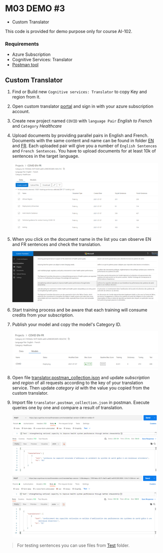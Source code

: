 # M03 DEMO #3

- Custom Translator

This code is provided for demo purpose only for course AI-102.

### Requirements
- Azure Subscription
- Cognitive Services: Translator
- [Postman tool](https://www.postman.com/downloads/)

## Custom Translator

1. Find or Build new `Cognitive services: Translator` to copy Key and region from it.

1. Open custom translator [portal](https://portal.customtranslator.azure.ai/) and sign in with your azure subscription account.

1. Create new project named `COVID` with `language Pair` *English to French* and `Category` *Healthcare*

1. Upload documents by providing parallel pairs in English and French. Documents with the same content and name can be found in folder [EN](./EN) and [FR](./FR). Each uploaded pair will give you a number of `English Sentences`	and `French Sentences`. You have to upload documents for at least 10k of sentences in the target language.

    ![upload](upload.png)
  
1. When you click on the document name in the list you can observe EN and FR sentences and check the translation. 

    ![sentence](sentence.png)

1. Start training process and be aware that each training will consume credits from your subscription.

1. Publish your model and copy the model's Category ID.

    ![model](model.png)

1. Open file [translator.postman_collection.json](./translator.postman_collection.json) and update *subscription* and *region* of all requests according to the key of your translation service. Then update *category id* with the value you copied from the custom translator.

1. Import file `translator.postman_collection.json` in postman. Execute queries one by one and compare a result of translation. 

    ![test-results](test-result.png)

>For testing sentences you can use files from [Test](./Test) folder.


